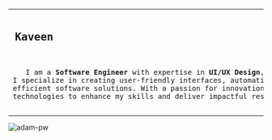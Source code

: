 <hr>

<pre>
<h2> Kaveen </h2>

    I am a <b>Software Engineer</b> with expertise in <b>UI/UX Design</b>, <b>Software Testing</b>, and <b>API Development</b>.<br> I specialize in creating user-friendly interfaces, automating tests with tools like Selenium (Java), and building <br> efficient software solutions. With a passion for innovation and problem-solving, I continuously explore new <br> technologies to enhance my skills and deliver impactful results.

</pre>
<hr>


<p><img align="center"
    src="https://github-readme-stats.vercel.app/api/top-langs?username=Kaveen1212&show_icons=true&locale=en&bg_color=0d1117&text_color=ffffff&layout=compact"
    alt="adam-pw" 
    bg_color=#808080/></p>


